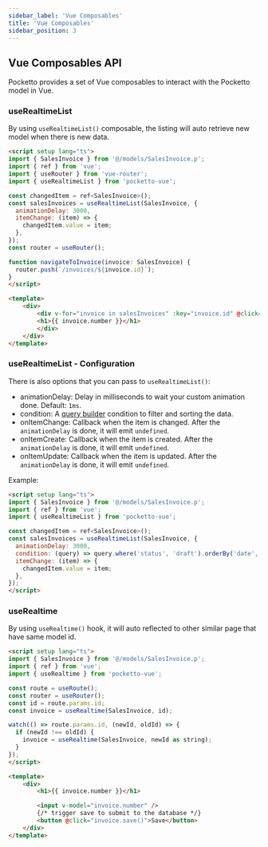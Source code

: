 ```yaml
---
sidebar_label: 'Vue Composables'
title: 'Vue Composables'
sidebar_position: 3
---
```


## Vue Composables API

Pocketto provides a set of Vue composables to interact with the Pocketto model in Vue.

### useRealtimeList

By using `useRealtimeList()` composable, the listing will auto retrieve new model when there is new data.

```html
<script setup lang="ts">
import { SalesInvoice } from '@/models/SalesInvoice.p';
import { ref } from 'vue';
import { useRouter } from 'vue-router';
import { useRealtimeList } from 'pocketto-vue';

const changedItem = ref<SalesInvoice>();
const salesInvoices = useRealtimeList(SalesInvoice, {
  animationDelay: 3000, 
  itemChange: (item) => {
    changedItem.value = item;
  },
});
const router = useRouter();

function navigateToInvoice(invoice: SalesInvoice) {
  router.push(`/invoices/${invoice.id}`);
}
</script>

<template>
    <div>
        <div v-for="invoice in salesInvoices" :key="invoice.id" @click="navigateToInvoice(invoice)">
        <h1>{{ invoice.number }}</h1>
        </div>
    </div>
</template>
```

### useRealtimeList - Configuration

There is also options that you can pass to `useRealtimeList()`:

- animationDelay: Delay in milliseconds to wait your custom animation done. Default: `1ms`.
- condition: A [query builder](/docs/data-modelling/query-builder#complex-queries---callback) condition to filter and sorting the data.
- onItemChange: Callback when the item is changed. After the `animationDelay` is done, it will emit `undefined`.
- onItemCreate: Callback when the item is created. After the `animationDelay` is done, it will emit `undefined`.
- onItemUpdate: Callback when the item is updated. After the `animationDelay` is done, it will emit `undefined`.

Example:

```html
<script setup lang="ts">
import { SalesInvoice } from '@/models/SalesInvoice.p';
import { ref } from 'vue';
import { useRealtimeList } from 'pocketto-vue';

const changedItem = ref<SalesInvoice>();
const salesInvoices = useRealtimeList(SalesInvoice, {
  animationDelay: 3000, 
  condition: (query) => query.where('status', 'draft').orderBy('date', 'desc'),
  itemChange: (item) => {
    changedItem.value = item;
  },
});
</script>
```

### useRealtime

By using `useRealtime()` hook, it will auto reflected to other similar page that have same model id.

```html
<script setup lang="ts">
import { SalesInvoice } from '@/models/SalesInvoice.p';
import { ref } from 'vue';
import { useRealtime } from 'pocketto-vue';

const route = useRoute();
const router = useRouter();
const id = route.params.id;
const invoice = useRealtime(SalesInvoice, id);

watch(() => route.params.id, (newId, oldId) => {
  if (newId !== oldId) {
    invoice = useRealtime(SalesInvoice, newId as string);
  }
});
</script>

<template>
    <div>
        <h1>{{ invoice.number }}</h1>

        <input v-model="invoice.number" />
        {/* trigger save to submit to the database */}
        <button @click="invoice.save()">Save</button>
    </div>
</template>
```
